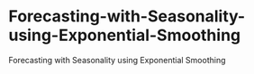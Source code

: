 # Forecasting-with-Seasonality-using-Exponential-Smoothing
Forecasting with Seasonality using Exponential Smoothing
